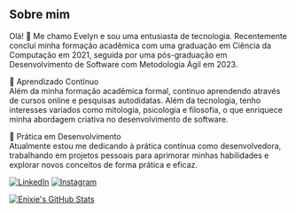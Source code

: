 ## Sobre mim

Olá! 👋 Me chamo Evelyn e sou uma entusiasta de tecnologia. Recentemente concluí minha formação acadêmica com uma graduação em Ciência da Computação em 2021, seguida por uma pós-graduação em Desenvolvimento de Software com Metodologia Ágil em 2023.

🌱 Aprendizado Contínuo <br>
Além da minha formação acadêmica formal, continuo aprendendo através de cursos online e pesquisas autodidatas. Além da tecnologia, tenho interesses variados como mitologia, psicologia e filosofia, o que enriquece minha abordagem criativa no desenvolvimento de software.

🚀 Prática em Desenvolvimento <br>
Atualmente estou me dedicando à prática contínua como desenvolvedora, trabalhando em projetos pessoais para aprimorar minhas habilidades e explorar novos conceitos de forma prática e eficaz.


[![LinkedIn](https://img.shields.io/badge/-LinkedIn-blue?style=flat-square&logo=linkedin&logoColor=white&link=https://www.linkedin.com/in/evelyn-vasconcelos/)](https://www.linkedin.com/in/evelyn-vasconcelos/)
[![Instagram](https://img.shields.io/badge/-Instagram-purple?style=flat-square&logo=instagram&logoColor=white&link=https://www.instagram.com/evelynnixie/)](https://www.instagram.com/evelynnixie/)


[![Enixie's GitHub Stats](https://github-readme-stats.vercel.app/api?username=enixie&show_icons=true&theme=tokyonight)](https://github.com/enixie/github-readme-stats#tokyonight)
